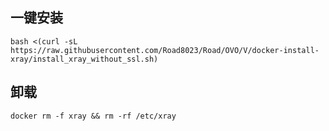 ## 一键安装
```
bash <(curl -sL https://raw.githubusercontent.com/Road8023/Road/OVO/V/docker-install-xray/install_xray_without_ssl.sh)
```
## 卸载
```
docker rm -f xray && rm -rf /etc/xray
```
